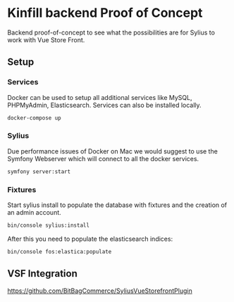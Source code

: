 # Kinfill backend Proof of Concept

Backend proof-of-concept to see what the possibilities are for Sylius to work with Vue Store Front. 

## Setup

### Services

Docker can be used to setup all additional services like MySQL, PHPMyAdmin, Elasticsearch. Services can also be installed locally.

```bash
docker-compose up
```

### Sylius

Due performance issues of Docker on Mac we would suggest to use the Symfony Webserver which will connect to all the docker services.

```bash
symfony server:start
```

### Fixtures

Start sylius install to populate the database with fixtures and the creation of an admin account.

```bash
bin/console sylius:install
```

After this you need to populate the elasticsearch indices:

```bash
bin/console fos:elastica:populate
```

## VSF Integration

https://github.com/BitBagCommerce/SyliusVueStorefrontPlugin








 

